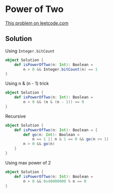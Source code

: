 # Power of Two

[This problem on leetcode.com](https://leetcode.com/problems/power-of-two/)

## Solution

Using `Integer.bitCount`

```scala
object Solution {
    def isPowerOfTwo(n: Int): Boolean =
        n > 0 && Integer.bitCount(n) == 1
}
```

Using n & (n - 1) trick

```scala
object Solution {
    def isPowerOfTwo(n: Int): Boolean =
        n > 0 && (n & (n - 1)) == 0
}
```

Recursive

```scala
object Solution {
    def isPowerOfTwo(n: Int): Boolean = {
        def go(n: Int): Boolean =
            n == 1 || n & 1 == 0 && go(n >> 1)
        n > 0 && go(n)
    }
}
```

Using max power of 2

```scala
object Solution {
    def isPowerOfTwo(n: Int): Boolean =
        n > 0 && 0x40000000 % n == 0
}
```
